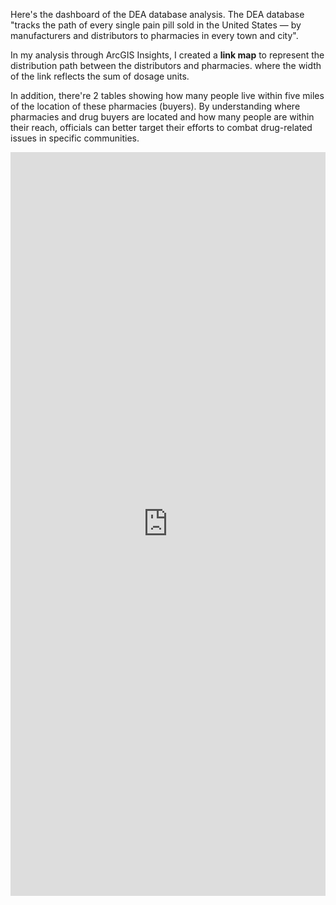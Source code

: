 Here's the dashboard of the DEA database analysis. The DEA database "tracks the path of every single pain pill sold in the United States — by manufacturers and distributors to pharmacies in every town and city".

In my analysis through ArcGIS Insights, I created a **link map** to represent the distribution path between the distributors and pharmacies. where the width of the link reflects the sum of dosage units. 

In addition, there're 2 tables showing how many people live within five miles of the location of these pharmacies (buyers). By understanding where pharmacies and drug buyers are located and how many people are within their reach, officials can better target their efforts to combat drug-related issues in specific communities.

<iframe src="https://insights.arcgis.com/#/embed/14fc6d376c6245f99ad0618e2670118a" width="100%" height="1190" frameborder="0"></iframe>
